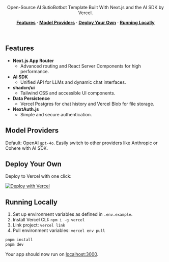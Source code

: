 <p align="center">
  Open-Source AI SutioBotbot Template Built With Next.js and the AI SDK by Vercel.
</p>

<p align="center">
  <a href="#features"><strong>Features</strong></a> ·
  <a href="#model-providers"><strong>Model Providers</strong></a> ·
  <a href="#deploy-your-own"><strong>Deploy Your Own</strong></a> ·
  <a href="#running-locally"><strong>Running Locally</strong></a>
</p>
<br/>

## Features

- **Next.js App Router**
  - Advanced routing and React Server Components for high performance.
- **AI SDK**
  - Unified API for LLMs and dynamic chat interfaces.
- **shadcn/ui**
  - Tailwind CSS and accessible UI components.
- **Data Persistence**
  - Vercel Postgres for chat history and Vercel Blob for file storage.
- **NextAuth.js**
  - Simple and secure authentication.

## Model Providers

Default: OpenAI `gpt-4o`. Easily switch to other providers like Anthropic or Cohere with AI SDK.

## Deploy Your Own

Deploy to Vercel with one click:

[![Deploy with Vercel](https://vercel.com/button)](https://vercel.com/new/clone?repository-url=https%3A%2F%2Fgithub.com%2Fvercel%2Fai-SutioBotbot&env=AUTH_SECRET,OPENAI_API_KEY&envDescription=Learn%20more%20about%20how%20to%20get%20the%20API%20Keys%20for%20the%20application&envLink=https%3A%2F%2Fgithub.com%2Fvercel%2Fai-SutioBotbot%2Fblob%2Fmain%2F.env.example&demo-title=AI%20SutioBotbot&demo-description=An%20Open-Source%20AI%20SutioBotbot%20Template%20Built%20With%20Next.js%20and%20the%20AI%20SDK%20by%20Vercel.&demo-url=https%3A%2F%2FSutioBot-bot.SutioBot.co&stores=[{%22type%22:%22postgres%22},{%22type%22:%22blob%22}])

## Running Locally

1. Set up environment variables as defined in `.env.example`.
2. Install Vercel CLI: `npm i -g vercel`
3. Link project: `vercel link`
4. Pull environment variables: `vercel env pull`

```bash
pnpm install
pnpm dev
```

Your app should now run on [localhost:3000](http://localhost:3000/).
